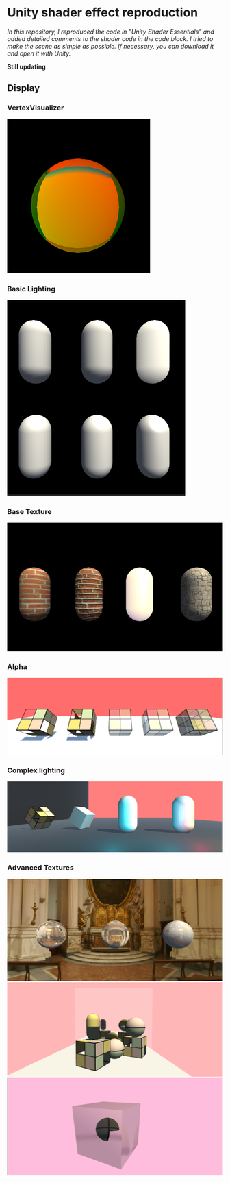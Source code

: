 # Unity shader effect reproduction
*In this repository, I reproduced the code in "Unity Shader Essentials" and added detailed comments to the shader code in the code block. I tried to make the scene as simple as possible. If necessary, you can download it and open it with Unity.*


**Still updating**

## Display

###  VertexVisualizer
![alt text](./readme%20image/image.png)

### Basic Lighting
![alt text](./readme%20image/image-1.png)

### Base Texture
![alt text](./readme%20image/image-2.png)

### Alpha
![alt text](./readme%20image/image-3.png)

### Complex lighting
![alt text](./readme%20image/image-4.png)

### Advanced Textures
![alt text](./readme%20image/image-5.png)
![alt text](./readme%20image/image-6.png)
![alt text](./readme%20image/image-7.png)